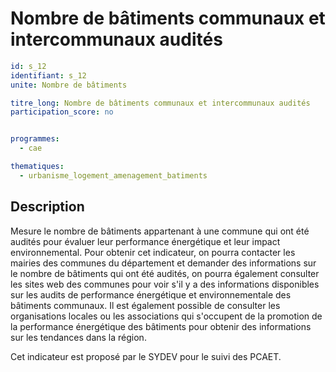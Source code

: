 # Nombre de bâtiments communaux et intercommunaux audités
```yaml
id: s_12
identifiant: s_12
unite: Nombre de bâtiments

titre_long: Nombre de bâtiments communaux et intercommunaux audités
participation_score: no


programmes:
  - cae

thematiques:
  - urbanisme_logement_amenagement_batiments
```
## Description
Mesure le nombre de bâtiments appartenant à une commune qui ont été audités pour évaluer leur performance énergétique et leur impact environnemental.
Pour obtenir cet indicateur, on pourra contacter les mairies des communes du département et demander des informations sur le nombre de bâtiments qui ont été audités, on pourra également consulter les sites web des communes pour voir s'il y a des informations disponibles sur les audits de performance énergétique et environnementale des bâtiments communaux. Il est également possible de consulter les organisations locales ou les associations qui s'occupent de la promotion de la performance énergétique des bâtiments pour obtenir des informations sur les tendances dans la région.

Cet indicateur est proposé par le SYDEV pour le suivi des PCAET.
